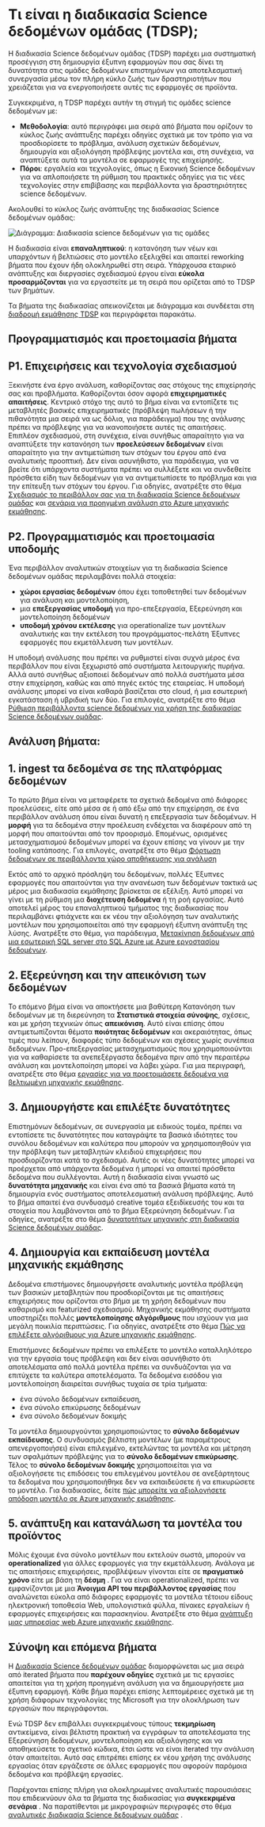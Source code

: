 <properties
    pageTitle="Τι είναι η διαδικασία Science δεδομένων ομάδας;  | Microsoft Azure"
    description="Η διαδικασία Science δεδομένων ομάδας είναι μια συστηματική μέθοδο για τη δημιουργία έξυπνη εφαρμογών που αξιοποιήσετε προηγμένη ανάλυση."
    keywords="διαδικασία science δεδομένων, τις ομάδες δεδομένων επιστήμης"
    services="machine-learning"
    documentationCenter=""
    authors="bradsev"
    manager="jhubbard"
    editor="cgronlun" />

<tags
    ms.service="machine-learning"
    ms.workload="data-services"
    ms.tgt_pltfrm="na"
    ms.devlang="na"
    ms.topic="article"
    ms.date="09/19/2016"
    ms.author="bradsev" />


# <a name="what-is-the-team-data-science-process-tdsp"></a>Τι είναι η διαδικασία Science δεδομένων ομάδας (TDSP);

Η διαδικασία Science δεδομένων ομάδας (TDSP) παρέχει μια συστηματική προσέγγιση στη δημιουργία έξυπνη εφαρμογών που σας δίνει τη δυνατότητα στις ομάδες δεδομένων επιστημόνων για αποτελεσματική συνεργασία μέσω τον πλήρη κύκλο ζωής των δραστηριοτήτων που χρειάζεται για να ενεργοποιήσετε αυτές τις εφαρμογές σε προϊόντα.

Συγκεκριμένα, η TDSP παρέχει αυτήν τη στιγμή τις ομάδες science δεδομένων με:

- **Μεθοδολογία**: αυτό περιγράφει μια σειρά από βήματα που ορίζουν το κύκλος ζωής ανάπτυξης παρέχει οδηγίες σχετικά με τον τρόπο για να προσδιορίσετε το πρόβλημα, ανάλυση σχετικών δεδομένων, δημιουργία και αξιολόγηση πρόβλεψης μοντέλα και, στη συνέχεια, να αναπτύξετε αυτά τα μοντέλα σε εφαρμογές της επιχείρησής.
- **Πόροι**: εργαλεία και τεχνολογίες, όπως η Εικονική Science δεδομένων για να απλοποιήσετε τη ρύθμιση του πρακτικές οδηγίες για τις νέες τεχνολογίες στην επιβίβασης και περιβάλλοντα για δραστηριότητες science δεδομένων.

Ακολουθεί το κύκλος ζωής ανάπτυξης της διαδικασίας Science δεδομένων ομάδας:

![Διάγραμμα: Διαδικασία science δεδομένων για τις ομάδες ](./media/data-science-process-overview/data-science-process-for-teams-diagram.png)


Η διαδικασία είναι **επαναληπτικού**: η κατανόηση των νέων και υπαρχόντων ή βελτιώσεις στο μοντέλο εξελιχθεί και απαιτεί reworking βήματα που έχουν ήδη ολοκληρωθεί στη σειρά. Υπάρχουσα εταιρικό ανάπτυξης και διεργασίες σχεδιασμού έργου είναι **εύκολα προσαρμόζονται** για να εργαστείτε με τη σειρά που ορίζεται από το TDSP των βημάτων.

Τα βήματα της διαδικασίας απεικονίζεται με διάγραμμα και συνδέεται στη [διαδρομή εκμάθησης TDSP](https://azure.microsoft.com/documentation/learning-paths/data-science-process/) και περιγράφεται παρακάτω.  


## <a name="planning-and-preparation-steps"></a>Προγραμματισμός και προετοιμασία βήματα

## <a name="p1-business-and-technology-planning"></a>P1. Επιχειρήσεις και τεχνολογία σχεδιασμού

Ξεκινήστε ένα έργο ανάλυση, καθορίζοντας σας στόχους της επιχείρησής σας και προβλήματα. Καθορίζονται όσον αφορά **επιχειρηματικές απαιτήσεις**. Κεντρικό στόχο της αυτό το βήμα είναι να εντοπίζετε τις μεταβλητές βασικές επιχειρηματικές (πρόβλεψη πωλήσεων ή την πιθανότητα μια σειρά να ως δόλια, για παράδειγμα) που της ανάλυσης πρέπει να πρόβλεψης για να ικανοποιήσετε αυτές τις απαιτήσεις. Επιπλέον σχεδιασμού, στη συνέχεια, είναι συνήθως απαραίτητο για να αναπτύξετε την κατανόηση των **προελεύσεων δεδομένων** είναι απαραίτητο για την αντιμετώπιση των στόχων του έργου από ένα αναλυτικής προοπτική. Δεν είναι ασυνήθιστο, για παράδειγμα, για να βρείτε ότι υπάρχοντα συστήματα πρέπει να συλλέξετε και να συνδεθείτε πρόσθετα είδη των δεδομένων για να αντιμετωπίσετε το πρόβλημα και για την επίτευξη των στόχων του έργου. Για οδηγίες, ανατρέξτε στο θέμα [Σχεδιασμός το περιβάλλον σας για τη διαδικασία Science δεδομένων ομάδας](machine-learning-data-science-plan-your-environment.md) και [σενάρια για προηγμένη ανάλυση στο Azure μηχανικής εκμάθησης](machine-learning-data-science-plan-sample-scenarios.md).  


## <a name="p2-plan-and-prepare-infrastructure"></a>P2. Προγραμματισμός και προετοιμασία υποδομής

Ένα περιβάλλον αναλυτικών στοιχείων για τη διαδικασία Science δεδομένων ομάδας περιλαμβάνει πολλά στοιχεία:

- **χώροι εργασίας δεδομένων** όπου έχει τοποθετηθεί των δεδομένων για ανάλυση και μοντελοποίηση,
- μια **επεξεργασίας υποδομή** για προ-επεξεργασία, Εξερεύνηση και μοντελοποίηση δεδομένων
- **υποδομή χρόνου εκτέλεσης** για operationalize των μοντέλων αναλυτικής και την εκτέλεση του προγράμματος-πελάτη Έξυπνες εφαρμογές που εκμετάλλευση των μοντέλων.  

Η υποδομή ανάλυσης που πρέπει να ρυθμιστεί είναι συχνά μέρος ένα περιβάλλον που είναι ξεχωριστό από συστήματα λειτουργικής πυρήνα. Αλλά αυτό συνήθως αξιοποιεί δεδομένων από πολλά συστήματα μέσα στην επιχείρηση, καθώς και από πηγές εκτός της εταιρείας. Η υποδομή ανάλυσης μπορεί να είναι καθαρά βασίζεται στο cloud, ή μια εσωτερική εγκατάσταση ή υβριδική των δύο. Για επιλογές, ανατρέξτε στο θέμα [Ρύθμιση περιβάλλοντα science δεδομένων για χρήση της διαδικασίας Science δεδομένων ομάδας](machine-learning-data-science-environment-setup.md).


## <a name="analytics-steps"></a>Ανάλυση βήματα:  

## <a name="1-ingest-the-data-into-the-data-platform"></a>1. ingest τα δεδομένα σε της πλατφόρμας δεδομένων

Το πρώτο βήμα είναι να μεταφέρετε τα σχετικά δεδομένα από διάφορες προελεύσεις, είτε από μέσα σε ή από έξω από την επιχείρηση, σε ένα περιβάλλον ανάλυση όπου είναι δυνατή η επεξεργασία των δεδομένων. Η **μορφή** για τα δεδομένα στην προέλευση ενδέχεται να διαφέρουν από τη μορφή που απαιτούνται από τον προορισμό. Επομένως, ορισμένες μετασχηματισμού δεδομένων μπορεί να έχουν επίσης να γίνουν με την tooling κατάποσης. Για επιλογές, ανατρέξτε στο θέμα [Φόρτωση δεδομένων σε περιβάλλοντα χώρο αποθήκευσης για ανάλυση](machine-learning-data-science-ingest-data.md)

Εκτός από το αρχικό πρόσληψη του δεδομένων, πολλές Έξυπνες εφαρμογές που απαιτούνται για την ανανέωση των δεδομένων τακτικά ως μέρος μια διαδικασία εκμάθησης βρίσκεται σε εξέλιξη. Αυτό μπορεί να γίνει με τη ρύθμιση μια **διοχέτευση δεδομένα** ή τη ροή εργασίας. Αυτό αποτελεί μέρος του επαναληπτικού τμήματος της διαδικασίας που περιλαμβάνει φτιάχνετε και εκ νέου την αξιολόγηση των αναλυτικής μοντέλων που χρησιμοποιείται από την εφαρμογή έξυπνη ανάπτυξη της λύσης. Ανατρέξτε στο θέμα, για παράδειγμα, [Μετακίνηση δεδομένων από μια εσωτερική SQL server στο SQL Azure με Azure εργοστασίου δεδομένων](machine-learning-data-science-move-sql-azure-adf.md).


## <a name="2-explore-and-visualize-the-data"></a>2. Εξερεύνηση και την απεικόνιση των δεδομένων

Το επόμενο βήμα είναι να αποκτήσετε μια βαθύτερη Κατανόηση των δεδομένων με τη διερεύνηση τα **Στατιστικά στοιχεία σύνοψης**, σχέσεις, και με χρήση τεχνικών όπως **απεικόνιση**. Αυτό είναι επίσης όπου αντιμετωπίζονται θέματα **ποιότητας δεδομένων** και ακεραιότητας, όπως τιμές που λείπουν, διαφορές τύπο δεδομένων και σχέσεις χωρίς συνέπεια δεδομένων. Προ-επεξεργασίας μετασχηματισμούς που χρησιμοποιούνται για να καθαρίσετε τα ανεπεξέργαστα δεδομένα πριν από την περαιτέρω ανάλυση και μοντελοποίηση μπορεί να λάβει χώρα. Για μια περιγραφή, ανατρέξτε στο θέμα [εργασίες για να προετοιμάσετε δεδομένα για βελτιωμένη μηχανικής εκμάθησης](machine-learning-data-science-prepare-data.md).


## <a name="3-generate-and-select-features"></a>3. Δημιουργήστε και επιλέξτε δυνατότητες

Επιστημόνων δεδομένων, σε συνεργασία με ειδικούς τομέα, πρέπει να εντοπίσετε τις δυνατότητες που καταγράψτε τα βασικά ιδιότητες του συνόλου δεδομένων και καλύτερα που μπορούν να χρησιμοποιηθούν για την πρόβλεψη των μεταβλητών κλειδιού επιχειρήσεις που προσδιορίζονται κατά το σχεδιασμό. Αυτές οι νέες δυνατότητες μπορεί να προέρχεται από υπάρχοντα δεδομένα ή μπορεί να απαιτεί πρόσθετα δεδομένα που συλλέγονται. Αυτή η διαδικασία είναι γνωστό ως **δυνατότητα μηχανικής** και είναι ένα από τα βασικά βήματα κατά τη δημιουργία ενός συστήματος αποτελεσματική ανάλυση πρόβλεψης. Αυτό το βήμα απαιτεί ένα συνδυασμό creative τομέα εξειδίκευσής του και τα στοιχεία που λαμβάνονται από το βήμα Εξερεύνηση δεδομένων. Για οδηγίες, ανατρέξτε στο θέμα [δυνατοτήτων μηχανικής στη διαδικασία Science δεδομένων ομάδας](machine-learning-data-science-create-features.md).


## <a name="4-create-and-train-machine-learning-models"></a>4. Δημιουργία και εκπαίδευση μοντέλα μηχανικής εκμάθησης

Δεδομένα επιστήμονες δημιουργήσετε αναλυτικής μοντέλα πρόβλεψη των βασικών μεταβλητών που προσδιορίζονται με τις απαιτήσεις επιχειρήσεις που ορίζονται στο βήμα με τη χρήση δεδομένων που καθαρισμό και featurized σχεδιασμού. Μηχανικής εκμάθησης συστήματα υποστηρίζει πολλές **μοντελοποίησης αλγόριθμους** που ισχύουν για μια μεγάλη ποικιλία περιπτώσεις. Για οδηγίες, ανατρέξτε στο θέμα [Πώς να επιλέξετε αλγόριθμους για Azure μηχανικής εκμάθησης](machine-learning-algorithm-choice.md).

Επιστήμονες δεδομένων πρέπει να επιλέξετε το μοντέλο καταλληλότερο για την εργασία τους πρόβλεψη και δεν είναι ασυνήθιστο ότι αποτελέσματα από πολλά μοντέλα πρέπει να συνδυάζονται για να επιτύχετε τα καλύτερα αποτελέσματα. Τα δεδομένα εισόδου για μοντελοποίηση διαιρείται συνήθως τυχαία σε τρία τμήματα:

- ένα σύνολο δεδομένων εκπαίδευση,
- ένα σύνολο επικύρωσης δεδομένων
- ένα σύνολο δεδομένων δοκιμής

Τα μοντέλα δημιουργούνται χρησιμοποιώντας το **σύνολο δεδομένων εκπαίδευσης**. Ο συνδυασμός βέλτιστη μοντέλων (με παραμέτρους απενεργοποιήσει) είναι επιλεγμένο, εκτελώντας τα μοντέλα και μέτρηση των σφαλμάτων πρόβλεψης για το **σύνολο δεδομένων επικύρωσης**. Τέλος το **σύνολο δεδομένων δοκιμής** χρησιμοποιείται για να αξιολογήσετε τις επιδόσεις του επιλεγμένου μοντέλου σε ανεξάρτητους τα δεδομένα που χρησιμοποιήθηκε δεν να εκπαιδεύσετε ή να επικυρώσετε το μοντέλο.  Για διαδικασίες, δείτε [πώς μπορείτε να αξιολογήσετε απόδοση μοντέλο σε Azure μηχανικής εκμάθησης](machine-learning-evaluate-model-performance.md).


## <a name="5-deploy-and-consume-the-models-in-the-product"></a>5. ανάπτυξη και κατανάλωση τα μοντέλα του προϊόντος

Μόλις έχουμε ένα σύνολο μοντέλων που εκτελούν σωστά, μπορούν να **operationalized** για άλλες εφαρμογές για την εκμετάλλευση. Ανάλογα με τις απαιτήσεις επιχειρήσεις, προβλέψεων γίνονται είτε σε **πραγματικό χρόνο** είτε με βάση τη **δέσμη** . Για να είναι operationalized, πρέπει να εμφανίζονται με μια **Άνοιγμα API του περιβάλλοντος εργασίας** που αναλώνεται εύκολα από διάφορες εφαρμογές τα μοντέλα τέτοιου είδους ηλεκτρονική τοποθεσία Web, υπολογιστικά φύλλα, πίνακες εργαλείων ή εφαρμογές επιχειρήσεις και παρασκηνίου. Ανατρέξτε στο θέμα [ανάπτυξη μιας υπηρεσίας web Azure μηχανικής εκμάθησης](machine-learning-publish-a-machine-learning-web-service.md).


## <a name="summary-and-next-steps"></a>Σύνοψη και επόμενα βήματα

Η [Διαδικασία Science δεδομένων ομάδας](https://azure.microsoft.com/documentation/learning-paths/data-science-process/) διαμορφώνεται ως μια σειρά από iterated βήματα που **παρέχουν οδηγίες** σχετικά με τις εργασίες απαιτείται για τη χρήση προηγμένη ανάλυση για να δημιουργήσετε μια έξυπνη εφαρμογή. Κάθε βήμα παρέχει επίσης λεπτομέρειες σχετικά με τη χρήση διάφορων τεχνολογίες της Microsoft για την ολοκλήρωση των εργασιών που περιγράφονται.

Ενώ TDSP δεν επιβάλλει συγκεκριμένους τύπους **τεκμηρίωση** αντικείμενα, είναι βέλτιστη πρακτική να εγγράφων τα αποτελέσματα της Εξερεύνηση δεδομένων, μοντελοποίηση και αξιολόγησης και να αποθηκεύσετε το σχετικό κώδικα, έτσι ώστε να είναι iterated την ανάλυση όταν απαιτείται. Αυτό σας επιτρέπει επίσης εκ νέου χρήση της ανάλυσης εργασίας όταν εργάζεστε σε άλλες εφαρμογές που αφορούν παρόμοια δεδομένα και πρόβλεψη εργασίες.

Παρέχονται επίσης πλήρη για ολοκληρωμένες αναλυτικές παρουσιάσεις που επιδεικνύουν όλα τα βήματα της διαδικασίας για **συγκεκριμένα σενάρια** . Να παρατίθενται με μικρογραφιών περιγραφές στο θέμα [αναλυτικές διαδικασία Science δεδομένων ομάδας](data-science-process-walkthroughs.md) .
